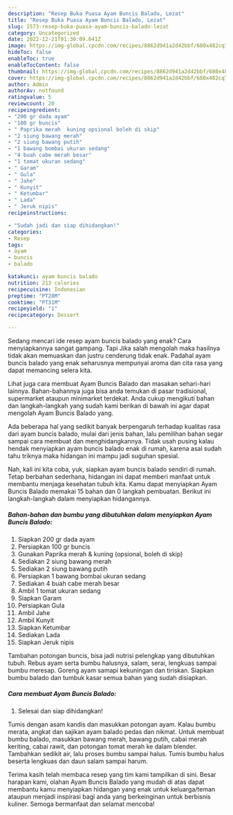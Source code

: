 ```yaml
---
description: "Resep Buka Puasa Ayam Buncis Balado, Lezat"
title: "Resep Buka Puasa Ayam Buncis Balado, Lezat"
slug: 1573-resep-buka-puasa-ayam-buncis-balado-lezat
category: Uncategorized
date: 2022-12-21T01:30:09.641Z
image: https://img-global.cpcdn.com/recipes/8862d941a2d42bbf/680x482cq70/ayam-buncis-balado-foto-resep-utama.jpg
hideToc: false
enableToc: true
enableTocContent: false
thumbnail: https://img-global.cpcdn.com/recipes/8862d941a2d42bbf/680x482cq70/ayam-buncis-balado-foto-resep-utama.jpg
cover: https://img-global.cpcdn.com/recipes/8862d941a2d42bbf/680x482cq70/ayam-buncis-balado-foto-resep-utama.jpg
author: Admin
authorAv: notfound
ratingvalue: 5
reviewcount: 20
recipeingredient:
- "200 gr dada ayam"
- "100 gr buncis"
- " Paprika merah  kuning opsional boleh di skip"
- "2 siung bawang merah"
- "2 siung bawang putih"
- "1 bawang bombai ukuran sedang"
- "4 buah cabe merah besar"
- "1 tomat ukuran sedang"
- " Garam"
- " Gula"
- " Jahe"
- " Kunyit"
- " Ketumbar"
- " Lada"
- " Jeruk nipis"
recipeinstructions:

- "Sudah jadi dan siap dihidangkan!"
categories:
- Resep
tags:
- ayam
- buncis
- balado

katakunci: ayam buncis balado 
nutrition: 213 calories
recipecuisine: Indonesian
preptime: "PT28M"
cooktime: "PT31M"
recipeyield: "1"
recipecategory: Dessert

---
```



Sedang mencari ide resep ayam buncis balado yang enak? Cara menyiapkannya sangat gampang. Tapi Jika salah mengolah maka hasilnya tidak akan memuaskan dan justru cenderung tidak enak. Padahal ayam buncis balado yang enak seharusnya mempunyai aroma dan cita rasa yang dapat memancing selera kita.


Lihat juga cara membuat Ayam Buncis Balado dan masakan sehari-hari lainnya. Bahan-bahannya juga bisa anda temukan di pasar tradisional, supermarket ataupun minimarket terdekat. Anda cukup mengikuti bahan dan langkah-langkah yang sudah kami berikan di bawah ini agar dapat mengolah Ayam Buncis Balado yang.

Ada beberapa hal yang sedikit banyak berpengaruh terhadap kualitas rasa dari ayam buncis balado, mulai dari jenis bahan, lalu pemilihan bahan segar sampai cara membuat dan menghidangkannya. Tidak usah pusing kalau hendak menyiapkan ayam buncis balado enak di rumah, karena asal sudah tahu triknya maka hidangan ini mampu jadi suguhan spesial.


Nah, kali ini kita coba, yuk, siapkan ayam buncis balado sendiri di rumah. Tetap berbahan sederhana, hidangan ini dapat memberi manfaat untuk membantu menjaga kesehatan tubuh kita. Kamu dapat menyiapkan Ayam Buncis Balado memakai 15 bahan dan 0 langkah pembuatan. Berikut ini langkah-langkah dalam menyiapkan hidangannya.

<!--inarticleads1-->

##### Bahan-bahan dan bumbu yang dibutuhkan dalam menyiapkan Ayam Buncis Balado:

1. Siapkan 200 gr dada ayam
1. Persiapkan 100 gr buncis
1. Gunakan  Paprika merah &amp; kuning (opsional, boleh di skip)
1. Sediakan 2 siung bawang merah
1. Sediakan 2 siung bawang putih
1. Persiapkan 1 bawang bombai ukuran sedang
1. Sediakan 4 buah cabe merah besar
1. Ambil 1 tomat ukuran sedang
1. Siapkan  Garam
1. Persiapkan  Gula
1. Ambil  Jahe
1. Ambil  Kunyit
1. Siapkan  Ketumbar
1. Sediakan  Lada
1. Siapkan  Jeruk nipis


Tambahan potongan buncis, bisa jadi nutrisi pelengkap yang dibutuhkan tubuh. Rebus ayam serta bumbu halusnya, salam, serai, lengkuas sampai bumbu meresap. Goreng ayam samapi kekuningan dan tiriskan. Siapkan bumbu balado dan tumbuk kasar semua bahan yang sudah disiapkan. 

<!--inarticleads2-->

##### Cara membuat Ayam Buncis Balado:


1. Selesai dan siap dihidangkan!

Tumis dengan asam kandis dan masukkan potongan ayam. Kalau bumbu merata, angkat dan sajikan ayam balado pedas dan nikmat. Untuk membuat bumbu balado, masukkan bawang merah, bawang putih, cabai merah keriting, cabai rawit, dan potongan tomat merah ke dalam blender. Tambahkan sedikit air, lalu proses bumbu sampai halus. Tumis bumbu halus beserta lengkuas dan daun salam sampai harum. 

Terima kasih telah membaca resep yang tim kami tampilkan di sini. Besar harapan kami, olahan Ayam Buncis Balado yang mudah di atas dapat membantu kamu menyiapkan hidangan yang enak untuk keluarga/teman ataupun menjadi inspirasi bagi anda yang berkeinginan untuk berbisnis kuliner. Semoga bermanfaat dan selamat mencoba!
